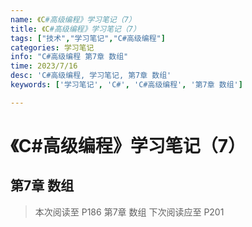 ```yaml
---
name: 《C#高级编程》学习笔记（7）
title: 《C#高级编程》学习笔记（7）
tags: ["技术","学习笔记","C#高级编程"]
categories: 学习笔记
info: "C#高级编程 第7章 数组"
time: 2023/7/16
desc: 'C#高级编程, 学习笔记, 第7章 数组'
keywords: ['学习笔记', 'C#', 'C#高级编程', '第7章 数组']

---
```


#  《C#高级编程》学习笔记（7）

## 第7章 数组





> 本次阅读至 P186  第7章 数组 下次阅读应至 P201

